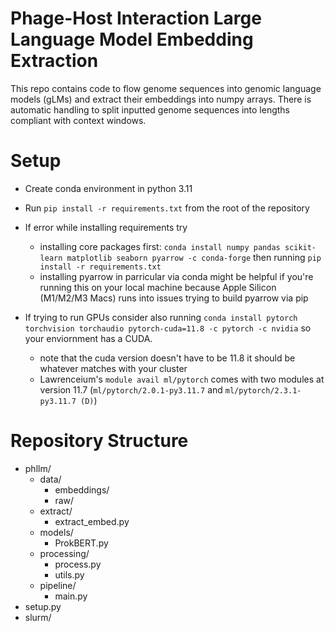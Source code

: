 # Phage-Host Interaction Large Language Model Embedding Extraction
This repo contains code to flow genome sequences into genomic language models (gLMs) and extract their embeddings into numpy arrays. There is automatic handling to split inputted genome sequences into lengths compliant with context windows.

# Setup
- Create conda environment in python 3.11
- Run `pip install -r requirements.txt` from the root of the repository

- If error while installing requirements try
    - installing core packages first: `conda install numpy pandas scikit-learn matplotlib seaborn pyarrow -c conda-forge` then running `pip install -r requirements.txt`
    - installing pyarrow in parricular via conda might be helpful if you're running this on your local machine because Apple Silicon (M1/M2/M3 Macs) runs into issues trying to build pyarrow via pip

- If trying to run GPUs consider also running `conda install pytorch torchvision torchaudio pytorch-cuda=11.8 -c pytorch -c nvidia` so your enviornment has a CUDA. 
    - note that the cuda version doesn't have to be 11.8 it should be whatever matches with your cluster
    - Lawrenceium's `module avail ml/pytorch` comes with two modules at version 11.7 (`ml/pytorch/2.0.1-py3.11.7` and `ml/pytorch/2.3.1-py3.11.7 (D)`)

# Repository Structure
- phllm/
    - data/
        - embeddings/
        - raw/
    - extract/
        - extract_embed.py
    - models/
        - ProkBERT.py
    - processing/
        - process.py
        - utils.py
    - pipeline/
        - main.py
- setup.py
- slurm/ 
